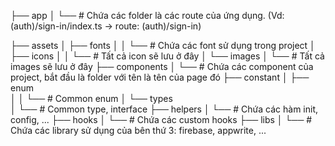 ├── app 
│   └── # Chứa các folder là các route của ứng dụng. (Vd: (auth)/sign-in/index.ts -> route: (auth)/sign-in)
     
├── assets
│   ├── fonts 
│   │   └── # Chứa các font sử dụng trong project
│   ├── icons 
│   │   └── # Tất cả icon sẽ lưu ở đây
│   └── images 
│       └── # Tất cả images sẽ lưu ở đây
├── components 
│   └── # Chứa các component của project, bắt đầu là folder với tên là tên của page đó
├── constant
│   ├── enum         
│   │   └── # Common enum
│   └── types       
│       └── # Common type, interface
├── helpers 
│   └── # Chứa các hàm init, config, ...
├── hooks 
│   └── # Chứa các custom hooks
├── libs 
│   └── # Chứa các library sử dụng của bên thứ 3: firebase, appwrite, ...